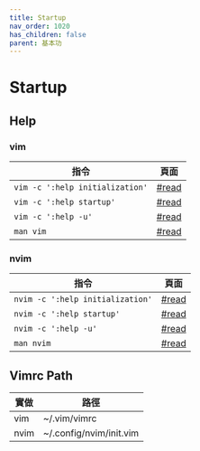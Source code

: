 ```yaml
---
title: Startup 
nav_order: 1020 
has_children: false
parent: 基本功
---
```



# Startup

## Help

### vim

| 指令 | 頁面 |
| --- | --- |
| `vim -c ':help initialization'` | [#read](https://vimhelp.org/starting.txt.html#initialization) |
| `vim -c ':help startup'` | [#read](https://vimhelp.org/starting.txt.html#startup) |
| `vim -c ':help -u'` | [#read](https://vimhelp.org/starting.txt.html#-u) |
| `man vim` | [#read](http://manpages.ubuntu.com/manpages/bionic/en/man1/vim.1.html) |


### nvim

| 指令 | 頁面 |
| --- | --- |
| `nvim -c ':help initialization'` | [#read](https://neovim.io/doc/user/starting.html#initialization) |
| `nvim -c ':help startup'` | [#read](https://neovim.io/doc/user/starting.html#startup) |
| `nvim -c ':help -u'` | [#read](https://neovim.io/doc/user/starting.html#-u) |
| `man nvim` | [#read](http://manpages.ubuntu.com/manpages/focal/en/man1/nvim.1.html) |


## Vimrc Path

| 實做 | 路徑 | 
| --- | --- |
| vim | ~/.vim/vimrc |
| nvim | ~/.config/nvim/init.vim |
